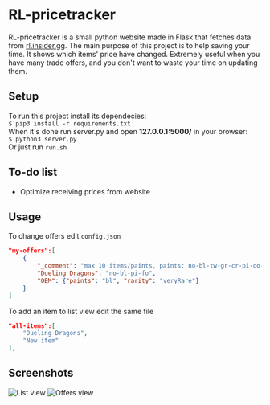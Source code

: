 # RL-pricetracker
RL-pricetracker is a small python website made in Flask that fetches data from [rl.insider.gg](https://rl.insider.gg/). The main purpose of this project is to help saving your time. It shows which items' price have changed. Extremely useful when you have many trade offers, and you don't want to waste your time on updating them.

## Setup
To run this project install its dependecies:  
`$ pip3 install -r requirements.txt`  
When it's done run server.py and open **127.0.0.1:5000/** in your browser:  
` $ python3 server.py `  
Or just run `run.sh`

## To-do list
* Optimize receiving prices from website

## Usage
To change offers edit `config.json`  
```json
"my-offers":[
    {
        "_comment": "max 10 items/paints, paints: no-bl-tw-gr-cr-pi-co-sb-bs-sa-li-fo-or-pu",
        "Dueling Dragons": "no-bl-pi-fo",
        "OEM": {"paints": "bl", "rarity": "veryRare"}
    }
]
```
To add an item to list view edit the same file
```json
"all-items":[
    "Dueling Dragons",
    "New item"
],
```
## Screenshots
![List view](https://i.imgur.com/7QPGAYP.png "List view")
![Offers view](https://i.imgur.com/rlSJ8Ge.png "Offers view")
